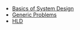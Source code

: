 * [Basics of System Design](Basics/README.md)
* [Generic Problems](Generic/README.md)
* [HLD](HLD/README.md)
